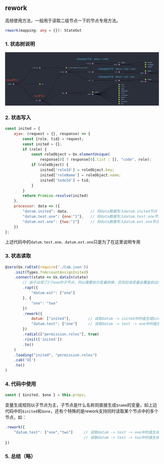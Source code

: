 ## rework

高频使用方法，一般用于读取二级节点一下的节点专用方法。

```typescript
rework(mapping: any = {}): StateOut
```

### 1. 状态树说明

![](/document/image/UI0009-3.png)

### 2. 状态写入

```js
const inited = {
    ajax: (request = {}, response) => {
        const {role, tid} = request;
        const inited = {};
        if (role) {
            const roleObject = Ux.elementUnique(
                response[0] ? response[0].list : [], "code", role);
            if (roleObject) {
                inited['roleId'] = roleObject.key;
                inited['roleName'] = roleObject.name;
                inited['todoId'] = tid;
            }
        }
        return Promise.resolve(inited)
    },
    processor: data => ({
        "datum.inited": data,          // 将data数据写入datum.inited节点
        "datum.test.one": {one:"1"},   // 将data数据写入datum.test.one节点
        "datum.ext.one": {two:"2"}     // 将data数据写入datum.ext.one节点
    })
};
```

上述代码中的`datum.test.one、datum.ext.one`只是为了在这里说明专用

### 3. 状态读取

```js
@zero(Ux.rxEtat(require('./Cab.json'))
    .init(Types.fnAccountAssignInited)
    .connect(state => Ux.dataIn(state)
        // 由于出现了2个one的子节点，所以需要执行变量转换，否则后续变量会覆盖前边需要的变量值
        .rapt({
            "datum.ext": ["one"]
        }, {
            "one": "two"
        })
        .rework({
            datum: ["inited"],        // 读取datum -> inited中的值生成$inited变量
            "datum.test": ["one"]     // 读取datum -> test -> one中的值生成$one变量
        })
        .radial(["permission.roles"], true)
        .rinit(['inited'])
        .to()
    )
    .loading("inited", "permission.roles")
    .cab('UI')
    .to()
)
```

### 4. 代码中使用

```js
const { $inited, $one } = this.props;
```

变量生成规则以子节点为主，子节点是什么名称则直接生成`$name`的变量，如上边代码中的`$inited`和`$one`，还有个特殊的是rework支持同时读取某个节点中的多个节点，如：

```js
.rework({
    "datum.test": ["one","two"]     // 读取datum -> test -> one中的值生成$one变量
                                    // 读取datum -> test -> two中的值生成$two变量
})

```

### 5. 总结（略）



